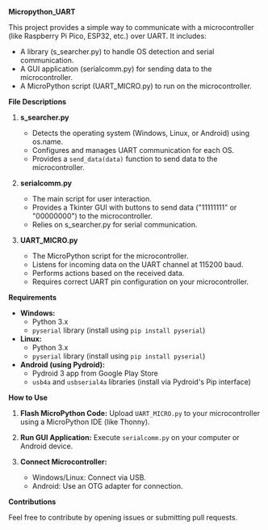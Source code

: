 **Micropython_UART**

This project provides a simple way to communicate with a microcontroller (like Raspberry Pi Pico, ESP32, etc.) over UART. It includes:

* A library (s_searcher.py) to handle OS detection and serial communication.
* A GUI application (serialcomm.py) for sending data to the microcontroller.
* A MicroPython script (UART_MICRO.py) to run on the microcontroller.

**File Descriptions**

1. **s_searcher.py**

   * Detects the operating system (Windows, Linux, or Android) using os.name.
   * Configures and manages UART communication for each OS.
   * Provides a `send_data(data)` function to send data to the microcontroller.

2. **serialcomm.py**

   * The main script for user interaction.
   * Provides a Tkinter GUI with buttons to send data ("11111111" or "00000000") to the microcontroller.
   * Relies on s_searcher.py for serial communication.

3. **UART_MICRO.py**

   * The MicroPython script for the microcontroller.
   * Listens for incoming data on the UART channel at 115200 baud.
   * Performs actions based on the received data.
   * Requires correct UART pin configuration on your microcontroller.

**Requirements**

* **Windows:**
    * Python 3.x
    * `pyserial` library (install using `pip install pyserial`)
* **Linux:**
    * Python 3.x
    * `pyserial` library (install using `pip install pyserial`)
* **Android (using Pydroid):**
    * Pydroid 3 app from Google Play Store
    * `usb4a` and `usbserial4a` libraries (install via Pydroid's Pip interface)

**How to Use**

1. **Flash MicroPython Code:**
   Upload `UART_MICRO.py` to your microcontroller using a MicroPython IDE (like Thonny).

2. **Run GUI Application:**
   Execute `serialcomm.py` on your computer or Android device.

3. **Connect Microcontroller:**
   * Windows/Linux: Connect via USB.
   * Android: Use an OTG adapter for connection.

**Contributions**

Feel free to contribute by opening issues or submitting pull requests.
